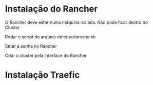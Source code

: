 # Instalação do Rancher

O Rancher deve estar numa máquina isolada. Não pode ficar dentro do Cluster

Rodar o script do arquivo *rancher/rancher.sh*

Setar a senha no Rancher

Criar o cluster pela interface do Rancher

# Instalação Traefic


